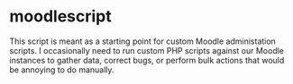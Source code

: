 # moodlescript
This script is meant as a starting point for custom Moodle administation scripts. I occasionally need to run custom PHP scripts against our Moodle instances to gather data, correct bugs, or perform bulk actions that would be annoying to do manually.
